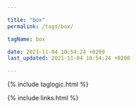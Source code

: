 ```yaml
---

title: "box"
permalink: /tags/box/

tagName: box

date: 2021-11-04 10:54:24 +0200
last_updated: 2021-11-04 10:54:24 +0200

---
```


{% include taglogic.html %}

{% include links.html %}
